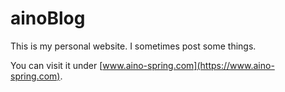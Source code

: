 # ainoBlog
This is my personal website. I sometimes post some things.

You can visit it under [www.aino-spring.com](https://www.aino-spring.com).
